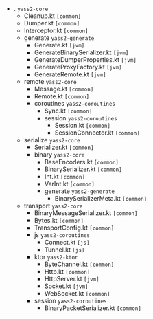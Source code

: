 - . `yass2-core`
    - Cleanup.kt `[common]`
    - Dumper.kt `[common]`
    - Interceptor.kt `[common]`
    - generate `yass2-generate`
        - Generate.kt `[jvm]`
        - GenerateBinarySerializer.kt `[jvm]`
        - GenerateDumperProperties.kt `[jvm]`
        - GenerateProxyFactory.kt `[jvm]`
        - GenerateRemote.kt `[jvm]`
    - remote `yass2-core`
        - Message.kt `[common]`
        - Remote.kt `[common]`
        - coroutines `yass2-coroutines`
            - Sync.kt `[common]`
            - session `yass2-coroutines`
                - Session.kt `[common]`
                - SessionConnector.kt `[common]`
    - serialize `yass2-core`
        - Serializer.kt `[common]`
        - binary `yass2-core`
            - BaseEncoders.kt `[common]`
            - BinarySerializer.kt `[common]`
            - Int.kt `[common]`
            - VarInt.kt `[common]`
            - generate `yass2-generate`
                - BinarySerializerMeta.kt `[common]`
    - transport `yass2-core`
        - BinaryMessageSerializer.kt `[common]`
        - Bytes.kt `[common]`
        - TransportConfig.kt `[common]`
        - js `yass2-coroutines`
            - Connect.kt `[js]`
            - Tunnel.kt `[js]`
        - ktor `yass2-ktor`
            - ByteChannel.kt `[common]`
            - Http.kt `[common]`
            - HttpServer.kt `[jvm]`
            - Socket.kt `[jvm]`
            - WebSocket.kt `[common]`
        - session `yass2-coroutines`
            - BinaryPacketSerializer.kt `[common]`
